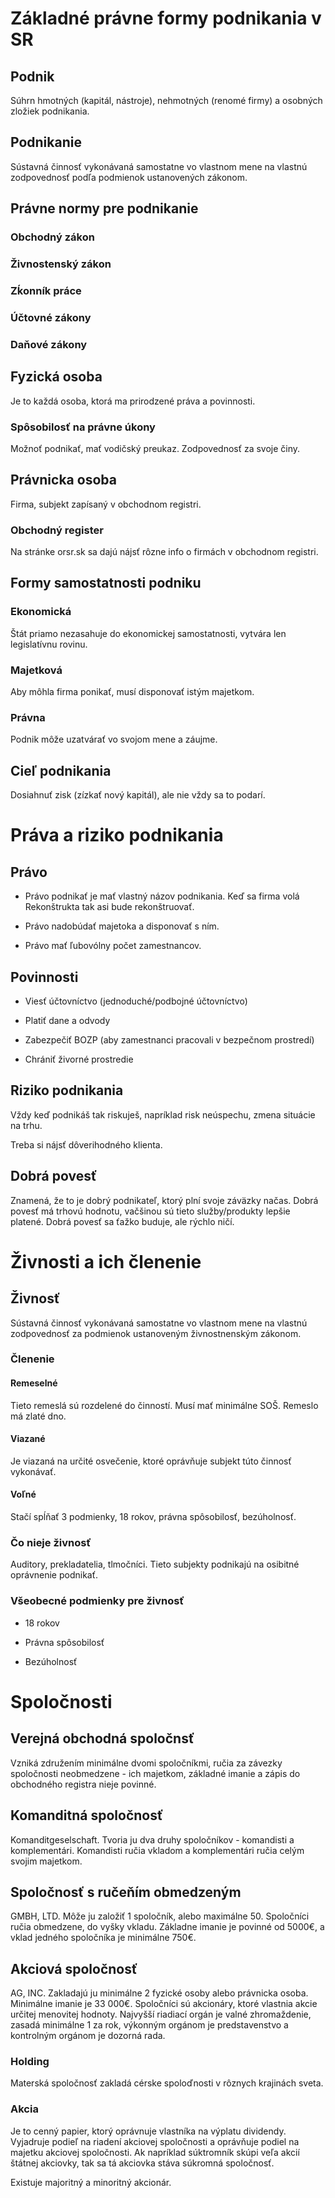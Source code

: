 # Základné právne formy podnikania v SR

## Podnik

Súhrn hmotných (kapitál, nástroje), nehmotných (renomé firmy) a osobných zložiek podnikania.

## Podnikanie

Sústavná činnosť vykonávaná samostatne vo vlastnom mene na vlastnú zodpovednosť podľa podmienok ustanovených zákonom.

## Právne normy pre podnikanie

### Obchodný zákon

### Živnostenský zákon

### Zḱonník práce

### Účtovné zákony

### Daňové zákony

## Fyzická osoba

Je to každá osoba, ktorá ma prirodzené práva a povinnosti.

### Spôsobilosť na právne úkony

Možnoť podnikať, mať vodičský preukaz. Zodpovednosť za svoje činy.

## Právnicka osoba

Firma, subjekt zapísaný v obchodnom registri.

### Obchodný register

Na stránke orsr.sk sa dajú nájsť rôzne info o firmách v obchodnom registri.

## Formy samostatnosti podniku

### Ekonomická

Štát priamo nezasahuje do ekonomickej samostatnosti, vytvára len legislatívnu rovinu.

### Majetková

Aby môhla firma ponikať, musí disponovať istým majetkom.

### Právna

Podnik môže uzatvárať vo svojom mene a záujme.

## Cieľ podnikania

Dosiahnuť zisk (zízkať nový kapitál), ale nie vždy sa to podarí.

# Práva a riziko podnikania

## Právo

- Právo podnikať je mať vlastný názov podnikania. Keď sa firma volá Rekonštrukta tak asi bude rekonštruovať.

- Právo nadobúdať majetoka a disponovať s ním.

- Právo mať ľubovólny počet zamestnancov.

## Povinnosti

- Viesť účtovníctvo (jednoduché/podbojné účtovníctvo)

- Platiť dane a odvody

- Zabezpečiť BOZP (aby zamestnanci pracovali v bezpečnom prostredí)

- Chrániť živorné prostredie

## Riziko podnikania

Vždy keď podnikáš tak riskuješ, napríklad risk neúspechu, zmena situácie na trhu.

Treba si nájsť dôverihodného klienta.

## Dobrá povesť

Znamená, že to je dobrý podnikateľ, ktorý plní svoje záväzky načas. Dobrá povesť má trhovú hodnotu, vačšinou sú tieto služby/produkty lepšie platené. Dobrá povesť sa ťažko buduje, ale rýchlo ničí.


# Živnosti a ich členenie

## Živnosť

Sústavná činnosť vykonávaná samostatne vo vlastnom mene na vlastnú zodpovednosť za podmienok ustanoveným živnostnenským zákonom.

### Členenie

#### Remeselné

Tieto remeslá sú rozdelené do činností. Musí mať minimálne SOŠ. Remeslo má zlaté dno.

#### Viazané

Je viazaná na určité osvečenie, ktoré oprávňuje subjekt túto činnosť vykonávať.

#### Voľné

Stačí spĺňať 3 podmienky, 18 rokov, právna spôsobilosť, bezúholnosť.

### Čo nieje živnosť

Auditory, prekladatelia, tlmočníci. Tieto subjekty podnikajú na osibitné oprávnenie podnikať.

### Všeobecné podmienky pre živnosť

- 18 rokov

- Právna spôsobilosť

- Bezúholnosť

# Spoločnosti

## Verejná obchodná spoločnsť

Vzniká združením minimálne dvomi spoločníkmi, ručia za závezky spoločnosti neobmedzene - ich majetkom, základné imanie a zápis do obchodného registra nieje povinné.
 
## Komanditná spoločnosť

Komanditgeselschaft. Tvoria ju dva druhy spoločníkov - komandisti a komplementári. Komandisti ručia vkladom a komplementári ručia celým svojim majetkom.
 
## Spoločnosť s ručeňím obmedzeným

GMBH, LTD. Môže ju založiť 1 spoločník, alebo maximálne 50. Spoločníci ručia obmedzene, do vyšky vkladu. Základne imanie je povinné od 5000€, a vklad jedného spoločníka je minimálne 750€.
 
## Akciová spoločnosť

AG, INC. Zakladajú ju minimálne 2 fyzické osoby alebo právnicka osoba. Minimálne imanie je 33 000€. Spoločníci sú akcionáry, ktoré vlastnia akcie určitej menovitej hodnoty. Najvyšší riadiací orgán je valné zhromaždenie, zasadá minimálne 1 za rok, výkonným orgánom je predstavenstvo a kontrolným orgánom je dozorná rada.

### Holding

Materská spoločnosť zakladá cérske spoloďnosti v rôznych krajinách sveta.

### Akcia

Je to cenný papier, ktorý oprávnuje vlastníka na výplatu dividendy. Vyjadruje podieľ na riadení akciovej spoločnosti a oprávňuje podiel na majetku akciovej spoločnosti. Ak napríklad súktromník skúpi veľa akcií štátnej akciovky, tak sa tá akciovka stáva súkromná spoločnosť.

Existuje majoritný a minoritný akcionár.
